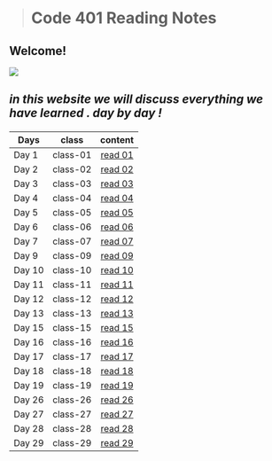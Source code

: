># Code 401 Reading Notes

## Welcome! 

![](https://png.pngtree.com/png-vector/20190121/ourmid/pngtree-taking-notes-business-style-cartoon-write-homework-png-image_519924.jpg)



   ## <p> *in this website we will discuss everything we have learned . day by day !*


   
| **Days**   | **class**| **content**  |  
|------------|----------|:-------------:|
|   Day 1    | class-01 |[ read 01 ](./class-01.md)| 
|   Day 2    | class-02 |[ read 02 ](./class-02.md)|
|   Day 3    | class-03 |[ read 03 ](./class-03.md)|  
|   Day 4    | class-04 |[ read 04 ](./class-04.md)|
|   Day 5    | class-05 |[ read 05 ](./class-05.md)|
|   Day 6    | class-06 |[ read 06 ](./class-06.md)|
|   Day 7    | class-07 |[ read 07 ](./class-07.md)|
|   Day 9    | class-09 |[ read 09 ](./class-09.md)|
|   Day 10   | class-10 |[ read 10 ](./class-10.md)|
|   Day 11   | class-11 |[ read 11 ](./class-11.md)|
|   Day 12   | class-12 |[ read 12 ](./class-12.md)|
|   Day 13   | class-13 |[ read 13 ](./class-13.md)|
|   Day 15   | class-15 |[ read 15 ](./class-15.md)|
|   Day 16   | class-16 |[ read 16 ](./class-16.md)|
|   Day 17   | class-17 |[ read 17 ](./class-17.md)|
|   Day 18   | class-18 |[ read 18 ](./class-18.md)|
|   Day 19   | class-19 |[ read 19 ](./class-19.md)|
|   Day 26   | class-26 |[ read 26 ](./class-26.md)|
|   Day 27   | class-27 |[ read 27 ](./class-27.md)|
|   Day 28   | class-28 |[ read 28 ](./class-28.md)|
|   Day 29   | class-29 |[ read 29 ](./class-29.md)|